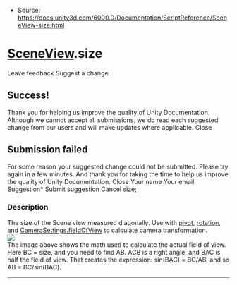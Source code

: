 * Source: https://docs.unity3d.com/6000.0/Documentation/ScriptReference/SceneView-size.html

#  [SceneView](https://docs.unity3d.com/6000.0/Documentation/ScriptReference/SceneView.html).size
Leave feedback
Suggest a change
## Success!
Thank you for helping us improve the quality of Unity Documentation. Although we cannot accept all submissions, we do read each suggested change from our users and will make updates where applicable.
Close
## Submission failed
For some reason your suggested change could not be submitted. Please <a>try again</a> in a few minutes. And thank you for taking the time to help us improve the quality of Unity Documentation.
Close
Your name Your email Suggestion* Submit suggestion
Cancel
size; 
### Description
The size of the Scene view measured diagonally.
Use with [pivot](https://docs.unity3d.com/6000.0/Documentation/ScriptReference/SceneView-pivot.html), [rotation](https://docs.unity3d.com/6000.0/Documentation/ScriptReference/SceneView-rotation.html), and [ CameraSettings.fieldOfView](https://docs.unity3d.com/6000.0/Documentation/ScriptReference/SceneView.CameraSettings-fieldOfView.html) to calculate camera transformation.   
![](https://docs.unity3d.com/6000.0/Documentation/StaticFiles/ScriptRefImages/SceneViewSizeDiagram.png)   
The image above shows the math used to calculate the actual field of view. Here BC = size, and you need to find AB. ACB is a right angle, and BAC is half the field of view. That creates the expression: sin(BAC) = BC/AB, and so AB = BC/sin(BAC).
* * *
